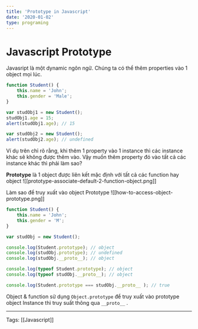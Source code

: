 ```yaml
---
title: 'Prototype in Javascript'
date: '2020-01-02'
type: programing
---
```


# Javascript Prototype

Javasript là một dynamic ngôn ngữ. Chúng ta có thể thêm properties vào 1 object mọi lúc. 
```javascript
function Student() {
    this.name = 'John';
    this.gender = 'Male';
}

var studObj1 = new Student();
studObj1.age = 15;
alert(studObj1.age); // 15

var studObj2 = new Student();
alert(studObj2.age); // undefined
```
Ví dụ trên chỉ rõ rằng, khi thêm 1 property vào 1 instance thì các instance khác sẽ không được thêm vào. Vậy muốn thêm property đó vào tất cả các instance khác thì phải làm sao?

**Prototype** là 1 object được liên kết mặc định với tất cả các function hay object 
![[prototype-associate-default-2-function-object.png]]

Làm sao để truy xuất vào object Prototype 
![[how-to-access-object-prototype.png]]

```javascript
function Student() {
    this.name = 'John';
    this.gender = 'M';
}

var studObj = new Student();

console.log(Student.prototype); // object
console.log(studObj.prototype); // undefined
console.log(studObj.__proto__); // object

console.log(typeof Student.prototype); // object
console.log(typeof studObj.__proto__); // object

console.log(Student.prototype === studObj.__proto__ ); // true
```

Object & function sử dụng `Object.prototype` để truy xuất vào prototype object
Instance thì truy suất thông qua `__proto__` .


---
Tags: [[Javascript]]